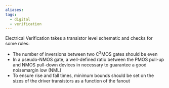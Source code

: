 ```yaml
---
aliases: 
tags:
  - digital
  - verification
---
```


Electrical Verification takes a transistor level schematic and checks for some rules:
- The number of inversions between two $\mathrm{C^2MOS}$ gates should be even
- In a pseudo-NMOS gate, a well-defined ratio between the PMOS pull-up and NMOS pull-down devices in necessary to guarantee a good noisemargin low (NML)
- To ensure rise and fall times, minimum bounds should be set on the sizes of the driver transistors as a function of the fanout
